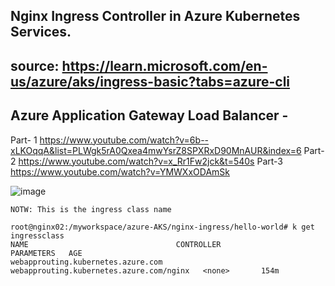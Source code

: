 ## Nginx Ingress Controller in Azure Kubernetes Services.
## source: https://learn.microsoft.com/en-us/azure/aks/ingress-basic?tabs=azure-cli
##
## Azure Application Gateway Load Balancer - 
Part- 1 https://www.youtube.com/watch?v=6b--xLKOqqA&list=PLWgk5rA0Qxea4mwYsrZ8SPXRxD90MnAUR&index=6
Part- 2 https://www.youtube.com/watch?v=x_Rr1Fw2jck&t=540s
Part-3 https://www.youtube.com/watch?v=YMWXxODAmSk


![image](https://github.com/jniranjanreddy/azure-AKS/assets/83489863/42087d97-7c5e-43e9-b263-1d8435886273)

```
NOTW: This is the ingress class name

root@nginx02:/myworkspace/azure-AKS/nginx-ingress/hello-world# k get ingressclass
NAME                                 CONTROLLER                                 PARAMETERS   AGE
webapprouting.kubernetes.azure.com   webapprouting.kubernetes.azure.com/nginx   <none>       154m
```

